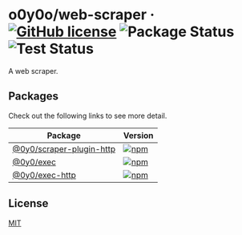 # o0y0o/web-scraper · [![GitHub license](https://img.shields.io/badge/license-MIT-blue.svg)](https://github.com/o0y0o/web-scraper/blob/master/LICENSE) ![Package Status](https://github.com/o0y0o/web-scraper/workflows/Package/badge.svg) ![Test Status](https://github.com/o0y0o/web-scraper/workflows/Test/badge.svg)

A web scraper.

## Packages

Check out the following links to see more detail.

| Package | Version |
| ------- | ------- |
| [@0y0/scraper-plugin-http](https://github.com/o0y0o/web-scraper/tree/master/packages/scraper-plugin-http) | [![npm](https://img.shields.io/npm/v/@0y0/scraper-plugin-http.svg)](https://www.npmjs.com/package/@0y0/scraper-plugin-http) |
| [@0y0/exec](https://github.com/o0y0o/web-scraper/tree/master/packages/exec) | [![npm](https://img.shields.io/npm/v/@0y0/exec.svg)](https://www.npmjs.com/package/@0y0/exec) |
| [@0y0/exec-http](https://github.com/o0y0o/web-scraper/tree/master/packages/exec-http) | [![npm](https://img.shields.io/npm/v/@0y0/exec-http.svg)](https://www.npmjs.com/package/@0y0/exec-http) |

## License

[MIT](https://github.com/o0y0o/web-scraper/blob/master/LICENSE)

